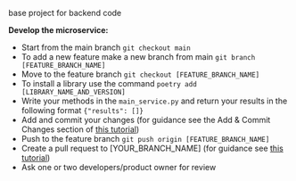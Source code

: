 base project for backend code



**Develop the microservice:**
- Start from the main branch ```git checkout main```
- To add a new feature make a new branch from main ```git branch [FEATURE_BRANCH_NAME]```
- Move to the feature branch ```git checkout [FEATURE_BRANCH_NAME]```
- To install a library use the command ```poetry add [LIBRARY_NAME_AND_VERSION]```
- Write your methods in the ```main_service.py``` and return your results in the following format ```{"results": []}```
- Add and commit your changes (for guidance see the Add & Commit Changes section of [this tutorial](https://www.earthdatascience.org/workshops/intro-version-control-git/basic-git-commands/))
- Push to the feature branch ```git push origin [FEATURE_BRANCH_NAME]```
- Create a pull request to [YOUR_BRANCH_NAME] (for guidance see [this tutorial](https://docs.github.com/en/pull-requests/collaborating-with-pull-requests/proposing-changes-to-your-work-with-pull-requests/creating-a-pull-request#creating-the-pull-request))
- Ask one or two developers/product owner for review
